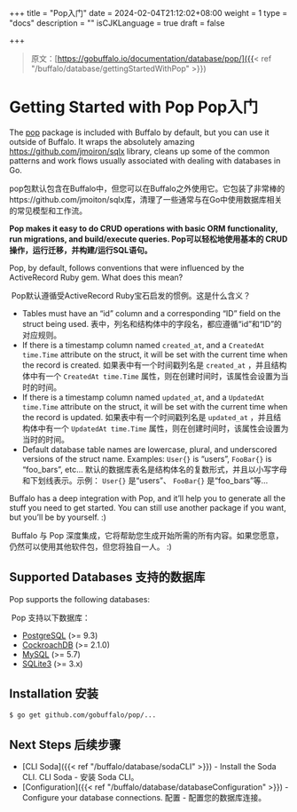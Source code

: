 +++
title = "Pop入门"
date = 2024-02-04T21:12:02+08:00
weight = 1
type = "docs"
description = ""
isCJKLanguage = true
draft = false

+++

> 原文：[https://gobuffalo.io/documentation/database/pop/]({{< ref "/buffalo/database/gettingStartedWithPop" >}})

# Getting Started with Pop Pop入门

The [pop](https://godoc.org/github.com/gobuffalo/pop) package is included with Buffalo by default, but you can use it outside of Buffalo. It wraps the absolutely amazing https://github.com/jmoiron/sqlx library, cleans up some of the common patterns and work flows usually associated with dealing with databases in Go.

​	pop包默认包含在Buffalo中，但您可以在Buffalo之外使用它。它包装了非常棒的https://github.com/jmoiton/sqlx库，清理了一些通常与在Go中使用数据库相关的常见模型和工作流。

**Pop makes it easy to do CRUD operations with basic ORM functionality, run migrations, and build/execute queries.
Pop可以轻松地使用基本的 CRUD 操作，运行迁移，并构建/运行SQL语句。**

Pop, by default, follows conventions that were influenced by the ActiveRecord Ruby gem. What does this mean?

​	Pop默认遵循受ActiveRecord Ruby宝石启发的惯例。这是什么含义？

- Tables must have an “id” column and a corresponding “ID” field on the struct being used.
  表中，列名和结构体中的字段名，都应遵循“id”和“ID”的对应规则。
- If there is a timestamp column named `created_at`, and a `CreatedAt time.Time` attribute on the struct, it will be set with the current time when the record is created.
  如果表中有一个时间戳列名是 `created_at` ，并且结构体中有一个 `CreatedAt time.Time` 属性，则在创建时间时，该属性会设置为当时的时间。
- If there is a timestamp column named `updated_at`, and a `UpdatedAt time.Time` attribute on the struct, it will be set with the current time when the record is updated.
  如果表中有一个时间戳列名是 `updated_at` ，并且结构体中有一个 `UpdatedAt time.Time` 属性，则在创建时间时，该属性会设置为当时的时间。
- Default database table names are lowercase, plural, and underscored versions of the struct name. Examples: `User{}` is “users”, `FooBar{}` is “foo_bars”, etc…
  默认的数据库表名是结构体名的复数形式，并且以小写字母和下划线表示。示例： `User{}` 是“users”、 `FooBar{}` 是“foo_bars”等…

Buffalo has a deep integration with Pop, and it’ll help you to generate all the stuff you need to get started. You can still use another package if you want, but you’ll be by yourself. :)

​	Buffalo 与 Pop 深度集成，它将帮助您生成开始所需的所有内容。如果您愿意，仍然可以使用其他软件包，但您将独自一人。 :)

## Supported Databases 支持的数据库 

Pop supports the following databases:

​	Pop 支持以下数据库：

- [PostgreSQL](https://www.postgresql.org/) (>= 9.3)
- [CockroachDB](https://www.cockroachlabs.com/) (>= 2.1.0)
- [MySQL](https://www.mysql.com/) (>= 5.7)
- [SQLite3](https://sqlite.org/) (>= 3.x)

## Installation 安装 

```bash
$ go get github.com/gobuffalo/pop/...
```

## Next Steps 后续步骤 

- [CLI Soda]({{< ref "/buffalo/database/sodaCLI" >}}) - Install the Soda CLI.
  CLI Soda - 安装 Soda CLI。
- [Configuration]({{< ref "/buffalo/database/databaseConfiguration" >}}) - Configure your database connections.
  配置 - 配置您的数据库连接。
